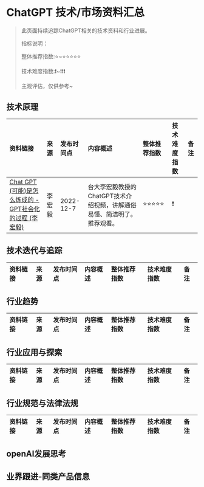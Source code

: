 # ChatGPT 技术/市场资料汇总

>此页面持续追踪ChatGPT相关的技术资料和行业进展。
>
>指标说明：
>
>整体推荐指数:⭐~⭐⭐⭐⭐⭐
>
>技术难度指数:❗~❗❗❗
>
>主观评估，仅供参考~

## 技术原理
|资料链接|来源|发布时间点|内容概述|整体推荐指数|技术难度指数|备注|
| :-----| :-----| :-----| :-----| :-----| :-----| :-----|
| [Chat GPT (可能)是怎么炼成的 - GPT社会化的过程 (李宏毅)](https://www.bilibili.com/video/BV1U84y167i3/?spm_id_from=333.337.search-card.all.click&vd_source=087bfe4fe2563ec34568ba8623437eae)| 李宏毅| 2022-12-7| 台大李宏毅教授的ChatGPT技术介绍视频，讲解通俗易懂、简洁明了。推荐观看。| ⭐⭐⭐⭐⭐| ❗| |

## 技术迭代与追踪
|资料链接|来源|发布时间点|内容概述|整体推荐指数|技术难度指数|备注|
| :-----| :-----| :-----| :-----| :-----| :-----| :-----|

## 行业趋势
|资料链接|来源|发布时间点|内容概述|整体推荐指数|技术难度指数|备注|
| :-----| :-----| :-----| :-----| :-----| :-----| :-----|

## 行业应用与探索
|资料链接|来源|发布时间点|内容概述|整体推荐指数|技术难度指数|备注|
| :-----| :-----| :-----| :-----| :-----| :-----| :-----|

## 行业规范与法律法规
|资料链接|来源|发布时间点|内容概述|整体推荐指数|技术难度指数|备注|
| :-----| :-----| :-----| :-----| :-----| :-----| :-----|

## openAI发展思考

## 业界跟进-同类产品信息
